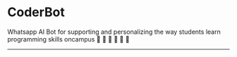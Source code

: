 # CoderBot

Whatsapp AI Bot for supporting and personalizing the way students learn programming skills oncampus 🤖 👾 🤖 👾 🤖 👾 

---

